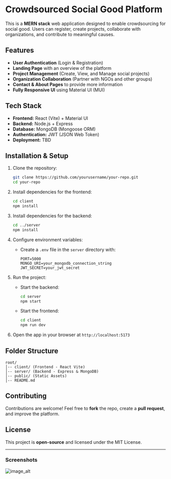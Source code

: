 # Crowdsourced Social Good Platform

This is a **MERN stack** web application designed to enable crowdsourcing for social good. Users can register, create projects, collaborate with organizations, and contribute to meaningful causes.

## Features

- **User Authentication** (Login & Registration)
- **Landing Page** with an overview of the platform
- **Project Management** (Create, View, and Manage social projects)
- **Organization Collaboration** (Partner with NGOs and other groups)
- **Contact & About Pages** to provide more information
- **Fully Responsive UI** using Material UI (MUI)

## Tech Stack

- **Frontend:** React (Vite) + Material UI
- **Backend:** Node.js + Express
- **Database:** MongoDB (Mongoose ORM)
- **Authentication:** JWT (JSON Web Token)
- **Deployment:** TBD

## Installation & Setup

1. Clone the repository:
   ```sh
   git clone https://github.com/yourusername/your-repo.git
   cd your-repo
   ```

2. Install dependencies for the frontend:
   ```sh
   cd client
   npm install
   ```

3. Install dependencies for the backend:
   ```sh
   cd ../server
   npm install
   ```

4. Configure environment variables:
   - Create a `.env` file in the `server` directory with:
     ```env
     PORT=5000
     MONGO_URI=your_mongodb_connection_string
     JWT_SECRET=your_jwt_secret
     ```

5. Run the project:
   - Start the backend:
     ```sh
     cd server
     npm start
     ```
   - Start the frontend:
     ```sh
     cd client
     npm run dev
     ```

6. Open the app in your browser at `http://localhost:5173`

## Folder Structure

```
root/
│-- client/ (Frontend - React Vite)
│-- server/ (Backend - Express & MongoDB)
│-- public/ (Static Assets)
│-- README.md
```

## Contributing

Contributions are welcome! Feel free to **fork** the repo, create a **pull request**, and improve the platform.

## License

This project is **open-source** and licensed under the MIT License.

---

### Screenshots

![image_alt]('https://github.com/Deepakravuri/CrowdImapct/blob/0411590d621a2348304824576d230ee951260ed0/Output_Images/Landing%20Page%201.png')

